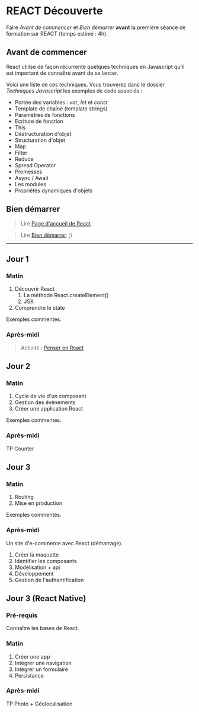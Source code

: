 # REACT Découverte

Faire *Avant de commencer* et *Bien démarrer* __avant__ la première séance de formation sur REACT (temps estimé : 4h).

## Avant de commencer

React utilise de façon récurrente quelques techniques en Javascript qu'il est important de connaître avant de se lancer.

Voici une liste de ces techniques. Vous trouverez dans le dossier *Techniques Javascript* les exemples de code associés :

- Portée des variables : *var*, *let* et *const*
- Template de chaîne (template strings)
- Paramètres de fonctions
- Ecriture de fonction
- This
- Déstructuration d'objet
- Structuration d'objet
- Map
- Filter
- Reduce
- Spread Operator
- Promesses
- Async / Await
- Les modules
- Propriétés dynamiques d'objets

## Bien démarrer

> Lire [Page d'accueil de React](https://fr.reactjs.org/).

> Lire [Bien démarrer](https://fr.reactjs.org/docs/getting-started.html). ;)

---

## Jour 1

### Matin

1. Découvrir React
   1. La méthode React.createElement()
   2. JSX
2. Comprendre le state

Exemples commentés.

### Après-midi

> Activité : [Penser en React](https://fr.reactjs.org/docs/thinking-in-react.html)

## Jour 2

### Matin

1. Cycle de vie d'un composant
2. Gestion des évènements
3. Créer une application React

Exemples commentés.

### Après-midi

TP Counter

## Jour 3

### Matin

1. Routing
2. Mise en production

Exemples commentés.

### Après-midi

Un site d'e-commerce avec React (démarrage).

1. Créer la maquette
2. Identifier les composants
3. Modélisation + api
4. Développement
5. Gestion de l'authentification

## Jour 3 (React Native)

### Pré-requis

Connaître les bases de React.

### Matin

1. Créer une app
2. Intégrer une navigation
3. Intégrer un formulaire
4. Persistance

### Après-midi

TP Photo + Géolocalisation
